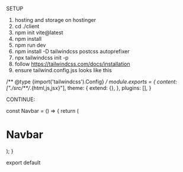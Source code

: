 SETUP

1. hosting and storage on hostinger
2. cd ./client
3. npm init vite@latest
4. npm install
5. npm run dev
6. npm install -D tailwindcss postcss autoprefixer
7. npx tailwindcss init -p
8. follow https://tailwindcss.com/docs/installation
9. ensure tailwind.config.jss looks like this

/** @type {import('tailwindcss').Config} */
module.exports = {
  content: ["./src/**/*.{html,js,jsx}"],
  theme: {
    extend: {},
  },
  plugins: [],
}



CONTINUE:



const Navbar = () => {
    return (
        <h1>Navbar</h1>
    );
}

export default